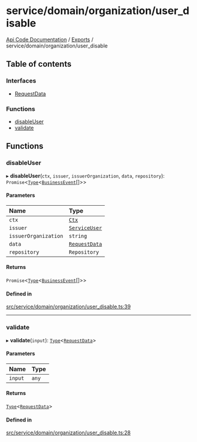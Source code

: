 # service/domain/organization/user\_disable
 
[Api Code Documentation](../README.md) / [Exports](../modules.md) / service/domain/organization/user\_disable

## Table of contents

### Interfaces

- [RequestData](../interfaces/service_domain_organization_user_disable.RequestData.md)

### Functions

- [disableUser](service_domain_organization_user_disable.md#disableuser)
- [validate](service_domain_organization_user_disable.md#validate)

## Functions

### disableUser

▸ **disableUser**(`ctx`, `issuer`, `issuerOrganization`, `data`, `repository`): `Promise`<[`Type`](result.md#type)<[`BusinessEvent`](service_domain_business_event.md#businessevent)[]\>\>

#### Parameters

| Name | Type |
| :------ | :------ |
| `ctx` | [`Ctx`](../interfaces/lib_ctx.Ctx.md) |
| `issuer` | [`ServiceUser`](../interfaces/service_domain_organization_service_user.ServiceUser.md) |
| `issuerOrganization` | `string` |
| `data` | [`RequestData`](../interfaces/service_domain_organization_user_disable.RequestData.md) |
| `repository` | `Repository` |

#### Returns

`Promise`<[`Type`](result.md#type)<[`BusinessEvent`](service_domain_business_event.md#businessevent)[]\>\>

#### Defined in

[src/service/domain/organization/user_disable.ts:39](https://github.com/openkfw/TruBudget/blob/a06c11b/api/src/service/domain/organization/user_disable.ts#L39)

___

### validate

▸ **validate**(`input`): [`Type`](result.md#type)<[`RequestData`](../interfaces/service_domain_organization_user_disable.RequestData.md)\>

#### Parameters

| Name | Type |
| :------ | :------ |
| `input` | `any` |

#### Returns

[`Type`](result.md#type)<[`RequestData`](../interfaces/service_domain_organization_user_disable.RequestData.md)\>

#### Defined in

[src/service/domain/organization/user_disable.ts:28](https://github.com/openkfw/TruBudget/blob/a06c11b/api/src/service/domain/organization/user_disable.ts#L28)
